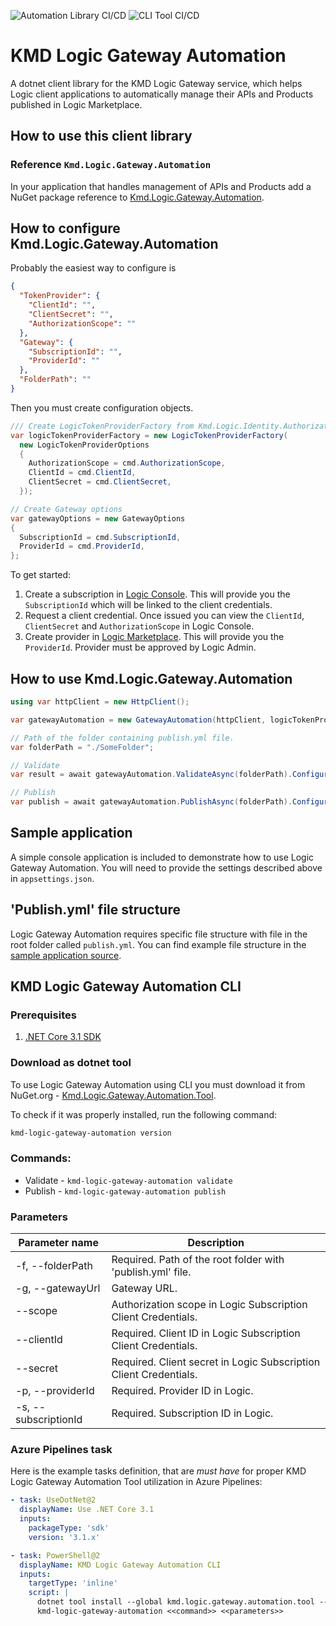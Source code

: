 ![Automation Library CI/CD](https://github.com/kmdlogic/kmd-logic-gateway-automation/workflows/Automation%20Library%20CI/CD/badge.svg?branch=master)
![CLI Tool CI/CD](https://github.com/kmdlogic/kmd-logic-gateway-automation/workflows/CLI%20Tool%20CI/CD/badge.svg?branch=master)

# KMD Logic Gateway Automation
A dotnet client library for the KMD Logic Gateway service, which helps Logic client applications to automatically manage their APIs and Products published in Logic Marketplace.

## How to use this client library

### Reference `Kmd.Logic.Gateway.Automation`
In your application that handles management of APIs and Products add a NuGet package reference to [Kmd.Logic.Gateway.Automation](https://www.nuget.org/packages/Kmd.Logic.Gateway.Automation).

## How to configure Kmd.Logic.Gateway.Automation
Probably the easiest way to configure is 
```json
{
  "TokenProvider": {
    "ClientId": "",
    "ClientSecret": "",
    "AuthorizationScope": ""
  },
  "Gateway": {
    "SubscriptionId": "",
    "ProviderId": ""
  },
  "FolderPath": ""
}
```

Then you must create configuration objects.
```cs
/// Create LogicTokenProviderFactory from Kmd.Logic.Identity.Authorization
var logicTokenProviderFactory = new LogicTokenProviderFactory(
  new LogicTokenProviderOptions
  {
    AuthorizationScope = cmd.AuthorizationScope,
    ClientId = cmd.ClientId,
    ClientSecret = cmd.ClientSecret,
  });

// Create Gateway options
var gatewayOptions = new GatewayOptions
{
  SubscriptionId = cmd.SubscriptionId,
  ProviderId = cmd.ProviderId,
};
```

To get started:

1. Create a subscription in [Logic Console](https://console.kmdlogic.io). This will provide you the `SubscriptionId` which will be linked to the client credentials.
2. Request a client credential. Once issued you can view the `ClientId`, `ClientSecret` and `AuthorizationScope` in Logic Console.
3. Create provider in [Logic Marketplace](https://console.kmdlogic.io/marketplace). This will provide you the `ProviderId`. Provider must be approved by Logic Admin.

## How to use Kmd.Logic.Gateway.Automation
```cs
using var httpClient = new HttpClient();

var gatewayAutomation = new GatewayAutomation(httpClient, logicTokenProviderFactory, gatewayOptions);

// Path of the folder containing publish.yml file.
var folderPath = "./SomeFolder";

// Validate
var result = await gatewayAutomation.ValidateAsync(folderPath).ConfigureAwait(false);

// Publish
var publish = await gatewayAutomation.PublishAsync(folderPath).ConfigureAwait(false);
```

## Sample application
A simple console application is included to demonstrate how to use Logic Gateway Automation. You will need to provide the settings described above in `appsettings.json`.

## 'Publish.yml' file structure
Logic Gateway Automation requires specific file structure with file in the root folder called `publish.yml`. You can find example file structure in the [sample application source](./sample/Kmd.Logic.Gateway.Automation.Sample/Publish).

## KMD Logic Gateway Automation CLI
### Prerequisites
1. [.NET Core 3.1 SDK](https://dotnet.microsoft.com/download/dotnet-core/3.1)

### Download as dotnet tool
To use Logic Gateway Automation using CLI you must download it from NuGet.org - [Kmd.Logic.Gateway.Automation.Tool](https://www.nuget.org/packages/Kmd.Logic.Gateway.Automation.Tool/).

To check if it was properly installed, run the following command:
```powershell
kmd-logic-gateway-automation version
```

### Commands:
* Validate - `kmd-logic-gateway-automation validate`
* Publish - `kmd-logic-gateway-automation publish`

### Parameters

| Parameter name       | Description                                                       |
|----------------------|-------------------------------------------------------------------|
| -f, --folderPath     | Required. Path of the root folder with 'publish.yml' file.        |
| -g, --gatewayUrl     | Gateway URL.                                                      |
| --scope              | Authorization scope in Logic Subscription Client Credentials.     |
| --clientId           | Required. Client ID in Logic Subscription Client Credentials.     |
| --secret             | Required. Client secret in Logic Subscription Client Credentials. |
| -p, --providerId     | Required. Provider ID in Logic.                                   |
| -s, --subscriptionId | Required. Subscription ID in Logic.                               |

### Azure Pipelines task

Here is the example tasks definition, that are _must have_ for proper KMD Logic Gateway Automation Tool utilization in Azure Pipelines:

```yaml
- task: UseDotNet@2
  displayName: Use .NET Core 3.1
  inputs:
    packageType: 'sdk'
    version: '3.1.x'

- task: PowerShell@2
  displayName: KMD Logic Gateway Automation CLI
  inputs:
    targetType: 'inline'
    script: |
      dotnet tool install --global kmd.logic.gateway.automation.tool --version <<tool_version>>
      kmd-logic-gateway-automation <<command>> <<parameters>>
```
